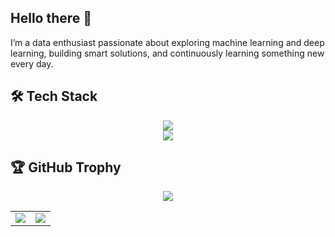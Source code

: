 ## Hello there 👋

I’m a data enthusiast passionate about exploring machine learning and deep learning, building smart solutions, and continuously learning something new every day.

## 🛠️ Tech Stack
<div align="center">
  <a href="https://skillicons.dev">
    <img src="https://skillicons.dev/icons?i=git,github,docker,py,sklearn,pytorch,tensorflow,anaconda,flask,mysql" />
  </a>
</div>
<div align="center">
  <a href="https://skillicons.dev">
    <img src="https://skillicons.dev/icons?i=grafana,prometheus,vscode,figma" />
  </a>
</div>

##  🏆 GitHub Trophy
<div align="center">
  <img src="https://github-profile-trophy.vercel.app/?username=ftriaa&theme=discord&no-frame=true&margin-w=10" />
  <!-- 📊 GitHub Stats dan Top Languages -->
  <table>
    <tr>
      <td><img src="https://github-readme-stats.vercel.app/api?username=ftriaa&show_icons=true&theme=tokyonight" /></td>
      <td><img src="https://github-readme-stats.vercel.app/api/top-langs/?username=ftriaa&layout=compact&theme=tokyonight" /></td>
    </tr>
  </table>

</div>
